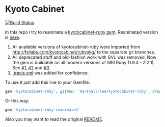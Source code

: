 Kyoto Cabinet
=============
[![Build Status](https://travis-ci.org/marshall-lee/kyotocabinet-ruby.svg)](https://travis-ci.org/marshall-lee/kyotocabinet-ruby)

In this repo i try to reanimate a [kyotocabinet-ruby gem](https://rubygems.org/gems/kyotocabinet-ruby). Reanimated version is [here](https://rubygems.org/gems/kyotocabinet-ruby-reanimated).

1. All available versions of kyotocabinet-ruby were imported from http://fallabs.com/kyotocabinet/rubypkg/ to the separate git branches.
2. All deprecated stuff and old-fashion work with GVL was removed. Now the gem is buildable on all modern versions of MRI Ruby (1.9.3 - 2.2.1).
   See [#1](https://github.com/marshall-lee/kyotocabinet-ruby/pull/1), [#2](https://github.com/marshall-lee/kyotocabinet-ruby/pull/2) and [#3](https://github.com/marshall-lee/kyotocabinet-ruby/pull/3).
3. [.travis.yml](.travis.yml) was added for confidence.

To use it just add this line to your Gemfile:

```ruby
gem 'kyotocabinet-ruby', github: 'marshall-lee/kyotocabinet-ruby', branch: '1-32'
```

Or this way:

```ruby
gem 'kyotocabinet-ruby-reanimated'
```

Also you may want to read the original [README](README).
